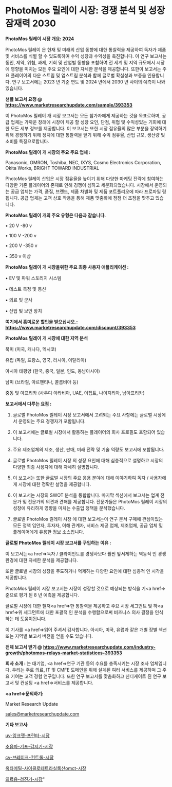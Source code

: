 # PhotoMos 릴레이 시장: 경쟁 분석 및 성장 잠재력 2030

<strong>PhotoMos 릴레이 시장 개요: 2024</strong>

PhotoMos 릴레이 은 현재 및 미래의 산업 동향에 대한 통찰력을 제공하여 독자가 제품 및 서비스를 식별 할 수 있도록하여 수익 성장과 수익성을 촉진합니다. 이 연구 보고서는 동인, 제약, 위협, 과제, 기회 및 산업별 동향을 포함하여 전 세계 및 지역 규모에서 시장에 영향을 미치는 모든 주요 요인에 대한 자세한 분석을 제공합니다. 또한이 보고서는 주요 플레이어의 다운 스트림 및 업스트림 분석과 함께 글로벌 확실성과 보증을 인용합니다. 연구 보고서에는 2023 년 기준 연도 및 2024 년에서 2030 년 사이의 예측이 나와 있습니다.



<strong>샘플 보고서 요청 @ <a href=https://www.marketresearchupdate.com/sample/393353>https://www.marketresearchupdate.com/sample/393353</a></strong>

이 PhotoMos 릴레이 개 시장 보고서는 모든 참가자에게 제공하는 것을 목표로하며, 공급 업체는 가까운 장래에 시장이 제공 할 성장 요인, 단점, 위협 및 수익성있는 기회에 대한 모든 세부 정보를 제공합니다. 이 보고서는 또한 시장 점유율의 많은 부분을 장악하기 위해 경쟁하기 위해 정치에 대한 통찰력을 얻기 위해 수익 점유율, 산업 규모, 생산량 및 소비를 특징으로합니다.



<strong>PhotoMos 릴레이 개 시장의 주요 주요 업체 :</strong>

Panasonic, OMRON, Toshiba, NEC, IXYS, Cosmo Electronics Corporation, Okita Works, BRIGHT TOWARD INDUSTRIAL

PhotoMos 릴레이 산업은 시장 점유율을 높이기 위해 다양한 마케팅 전략에 참여하는 다양한 기존 플레이어의 존재로 인해 경쟁이 심하고 세분화되었습니다. 시장에서 운영되는 공급 업체는 가격, 품질, 브랜드, 제품 차별화 및 제품 포트폴리오에 따라 프로파일 링됩니다. 공급 업체는 고객 상호 작용을 통해 제품 맞춤화에 점점 더 초점을 맞추고 있습니다.



<strong>PhotoMos 릴레이 개의 주요 유형은 다음과 같습니다.</strong>

• 20 V -80 v

• 100 V -200 v

• 200 V -350 v

• 350 v 이상



<strong>PhotoMos 릴레이 개 시장을위한 주요 최종 사용자 애플리케이션 :</strong>

• EV 및 파워 스토리지 시스템

• 테스트 측정 및 통신

• 의료 및 군사

• 산업 및 보안 장치



<strong>여기에서 흥미로운 할인을 받으십시오.: <a href=https://www.marketresearchupdate.com/discount/393353>https://www.marketresearchupdate.com/discount/393353</a></strong>



<strong>PhotoMos 릴레이 개 시장에 대한 지역 분석</strong>

북미 (미국, 캐나다, 멕시코)

유럽 (독일, 프랑스, 영국, 러시아, 이탈리아)

아시아 태평양 (한국, 중국, 일본, 인도, 동남아시아)

남미 (브라질, 아르헨티나, 콜롬비아 등)

중동 및 아프리카 (사우디 아라비아, UAE, 이집트, 나이지리아, 남아프리카)



<strong>보고서에서 다루는 요점 :</strong>

1. 글로벌 PhotoMos 릴레이 시장 보고서에서 고려되는 주요 사항에는 글로벌 시장에서 운영되는 주요 경쟁자가 포함됩니다.

2. 이 보고서에는 글로벌 시장에서 활동하는 플레이어의 회사 프로필도 포함되어 있습니다.

3. 주요 제조업체의 제조, 생산, 판매, 미래 전략 및 기술 역량도 보고서에 포함됩니다.

4. 글로벌 PhotoMos 릴레이 시장 의 성장 요인에 대해 심층적으로 설명하고 시장의 다양한 최종 사용자에 대해 자세히 설명합니다.

5. 이 보고서는 또한 글로벌 시장의 주요 응용 분야에 대해 이야기하여 독자 / 사용자에게 시장에 대한 정확한 설명을 제공합니다.

6. 이 보고서는 시장의 SWOT 분석을 통합합니다. 마지막 섹션에서 보고서는 업계 전문가 및 전문가의 의견과 견해를 제공합니다. 전문가들은 PhotoMos 릴레이 시장의 성장에 유리하게 영향을 미치는 수출입 정책을 분석했습니다.

7. 글로벌 PhotoMos 릴레이 시장 에 대한 보고서는이 연구 문서 구매에 관심이있는 모든 정책 입안자, 투자자, 이해 관계자, 서비스 제공 업체, 제조업체, 공급 업체 및 플레이어에게 유용한 정보 소스입니다.



<strong>글로벌 PhotoMos 릴레이 시장 보고서를 구입하는 이유 :</strong>

이 보고서는<a href=>독자 / 클</a>라이언트를 경쟁사보다 훨씬 앞서게하는 역동적 인 경쟁 환경에 대한 자세한 분석을 제공합니다.

또한 글로벌 시장의 성장을 주도하거나 억제하는 다양한 요인에 대한 심층적 인 시각을 제공합니다.

PhotoMos 릴레이 시장 보고서는 시장이 성장할 것으로 예상되는 방식을 기<a href=>준으로</a> 평가 된 8 년 예측을 제공합니다.

글로벌 시장에 대한 철저<a href=>한 통찰력</a>을 제공하고 주요 시장 세그먼트 및 하<a href=>위 세그</a>먼트에 대한 포괄적 인 분석을 수행함으로써 비즈니스 의사 결정을 인식하는 데 도움이됩니다.

이 기사를 <a href=>읽어 주</a>셔서 감사합니다. 아시아, 미국, 유럽과 같은 개별 장별 섹션 또는 지역별 보고서 버전을 얻을 수도 있습니다.



<strong>전체 보고서 받기 @ <a href=https://www.marketresearchupdate.com/industry-growth/photomos-relays-market-statistices-393353>https://www.marketresearchupdate.com/industry-growth/photomos-relays-market-statistices-393353</a></strong>



<strong>회사 소개 :</strong>
는 대기업, <a href=>연구 기</a>관 등의 수요를 충족시키는 시장 조사 업체입니다. 우리는 주로 의료, IT 및 CMFE 도메인을 위해 설계된 여러 서비스를 제공하며 그 주요 기여는 고객 경험 연구입니다. 또한 연구 보고서를 맞춤화하고 신디케이트 된 연구 보고서 및 컨설팅 <a href=>서비</a>스를 제공합니다.



<strong><a href=>문의하기:</a></strong>

Market Research Update

sales@marketresearchupdate.com



<strong>기타 보고서:</strong>

<a href=https://www.linkedin.com/pulse/uv-잉크젯-프린터-시장-동향-및-성장-전망-survey-spotlight-pro-24-analysis/>uv-잉크젯-프린터-시장</a>

<a href=https://www.linkedin.com/pulse/초음파-기포-감지기-시장-동향-및-성장-전망-market-matrix-musings-analysis-x97lf/>초음파-기포-감지기-시장</a>

<a href=https://www.linkedin.com/pulse/cv-브레이크-컨트롤-시장-규모-및-성장-2023-consumer-connection-compendium-ana-7sc3f/>cv-브레이크-컨트롤-시장</a>

<a href=https://www.linkedin.com/pulse/옥타메틸-사이클로테트라실록산omct-시장-규모-및-성장-2023-trendsetters-talk-360-analysis-fb9vf/>옥타메틸-사이클로테트라실록산omct-시장</a>

<a href=https://www.linkedin.com/pulse/의료용-청진기-시장-경쟁-분석-및-성장-잠재력-2029-analytics-avenue-adventures-24-ana-tbbmf/>의료용-청진기-시장</a>"
